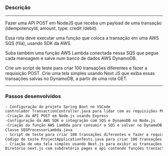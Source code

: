 ### Descrição
---
Fazer uma API POST em NodeJS que receba um payload de uma transação (idempotencyId, amount, type: credit /debit).

Essa rota deve executar uma função que coloca a transação em uma AWS SQS (fila), usando SDK da AWS.

Suba também uma função AWS Lambda conectada nessa SQS que pegue cada mensagem e salve num banco de dados AWS DynamoDB.

Crie um script de teste para criar 100 transações diferentes e fazer a requisição POST.
Crie uma tela simples usando Next.JS que exiba essas transações salvas no DynamoDB, a partir de uma rota GET.


---
### Passos desenvolvidos

```bash
- Configuração do projeto Spring Boot no VSCode
controlador TransactionController.java para lidar com as requisições POST
-Criação da API POST em Node.js usando Express
-Configuração da AWS SDK e integração com SQS e DynamoDB no Node.js
-Criação da função AWS Lambda para consumir a SQS e salvar no DynamoDB
Classe SQSProcessorLambda.java
- Script de teste para criar 100 transações diferentes e fazer a requisição POST
Código de teste ProjectApplicationTests.java para criar 100 transações diferentes e fazer a requisição POST.
- Criação de uma tela simples usando Next.js para exibir as transações salvas no DynamoDB
Diretório next.js com subdretório pages e api contendo funções transactions.js e transactionController.js, respectivamente.Para exibir as transações salvas no DynamoDB.


